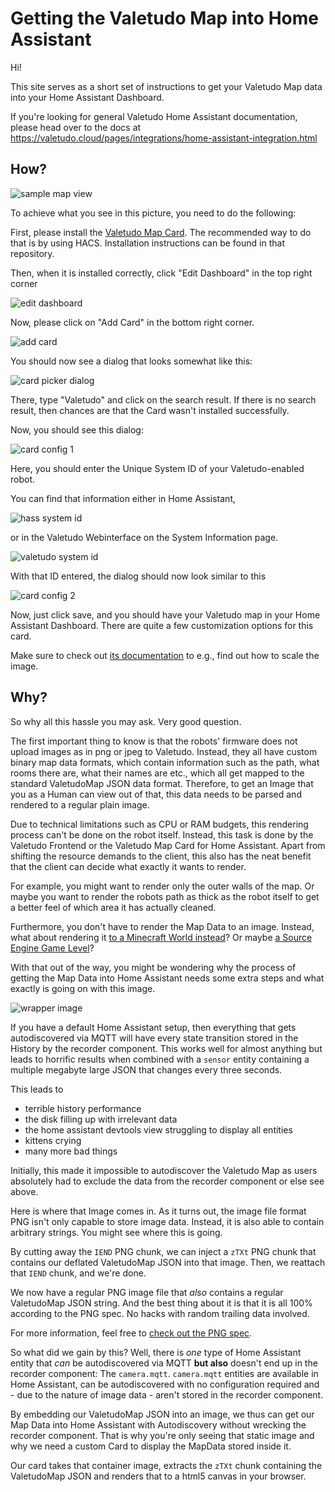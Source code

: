 # Getting the Valetudo Map into Home Assistant

Hi!

This site serves as a short set of instructions to get your Valetudo Map data into your Home Assistant Dashboard.

If you're looking for general Valetudo Home Assistant documentation, please head over to the docs at
https://valetudo.cloud/pages/integrations/home-assistant-integration.html

## How?

![sample map view](./img/card_sample.png)

To achieve what you see in this picture, you need to do the following:

First, please install the [Valetudo Map Card](https://github.com/Hypfer/lovelace-valetudo-map-card).
The recommended way to do that is by using HACS. Installation instructions can be found in that repository.

Then, when it is installed correctly, click "Edit Dashboard" in the top right corner

![edit dashboard](./img/edit_dashboard.png)

Now, please click on "Add Card" in the bottom right corner.

![add card](./img/add_card.png)

You should now see a dialog that looks somewhat like this:

![card picker dialog](./img/card_picker_dialog.png)

There, type "Valetudo" and click on the search result.
If there is no search result, then chances are that the Card wasn't installed successfully.

Now, you should see this dialog:

![card config 1](./img/card_config_1.png)

Here, you should enter the Unique System ID of your Valetudo-enabled robot.

You can find that information either in Home Assistant,

![hass system id](./img/devices_system_id.png)

or in the Valetudo Webinterface on the System Information page.

![valetudo system id](./img/valetudo_system_id.png)

With that ID entered, the dialog should now look similar to this

![card config 2](./img/card_config_2.png)

Now, just click save, and you should have your Valetudo map in your Home Assistant Dashboard.
There are quite a few customization options for this card.

Make sure to check out [its documentation](https://github.com/Hypfer/lovelace-valetudo-map-card#options) to e.g., find out how to scale the image.

## Why?

So why all this hassle you may ask. Very good question.

The first important thing to know is that the robots' firmware does not upload images as in png or jpeg to Valetudo.
Instead, they all have custom binary map data formats, which contain information such as the path, what rooms there are, what their names are etc., which all get mapped to the standard ValetudoMap JSON data format.
Therefore, to get an Image that you as a Human can view out of that, this data needs to be parsed and rendered to a regular plain image.

Due to technical limitations such as CPU or RAM budgets, this rendering process can't be done on the robot itself.
Instead, this task is done by the Valetudo Frontend or the Valetudo Map Card for Home Assistant.
Apart from shifting the resource demands to the client, this also has the neat benefit that the client can decide what exactly it wants to render.

For example, you might want to render only the outer walls of the map.
Or maybe you want to render the robots path as thick as the robot itself to get a better feel of which area it has actually cleaned.

Furthermore, you don't have to render the Map Data to an image. Instead, what about rendering it [to a Minecraft World instead](https://github.com/Hypfer/Valetudo-Minecraft-Mapper)?
Or maybe [a Source Engine Game Level](https://github.com/Sch1nken/Valetudo-To-VMF)?


With that out of the way, you might be wondering why the process of getting the Map Data into Home Assistant needs some extra steps and what exactly is going on with this image.

![wrapper image](./img/wrapper_image.png)

If you have a default Home Assistant setup, then everything that gets autodiscovered via MQTT will have every state transition stored in the History by the
recorder component. This works well for almost anything but leads to horrific results when combined with a `sensor` entity containing a multiple megabyte large JSON that changes every three seconds.

This leads to
- terrible history performance
- the disk filling up with irrelevant data
- the home assistant devtools view struggling to display all entities
- kittens crying
- many more bad things

Initially, this made it impossible to autodiscover the Valetudo Map as users absolutely had to exclude the data from the recorder component or else see above.

Here is where that Image comes in.
As it turns out, the image file format PNG isn't only capable to store image data.
Instead, it is also able to contain arbitrary strings. You might see where this is going.

By cutting away the `IEND` PNG chunk, we can inject a `zTXt` PNG chunk that contains our deflated ValetudoMap JSON into that image.
Then, we reattach that `IEND` chunk, and we're done.

We now have a regular PNG image file that _also_ contains a regular ValetudoMap JSON string.
And the best thing about it is that it is all 100% according to the PNG spec. No hacks with random trailing data involved.

For more information, feel free to [check out the PNG spec](https://www.w3.org/TR/2003/REC-PNG-20031110/).


So what did we gain by this?
Well, there is _one_ type of Home Assistant entity that _can_ be autodiscovered via MQTT **but also** doesn't end up in the recorder component: The `camera.mqtt`.
`camera.mqtt` entities are available in Home Assistant, can be autodiscovered with no configuration required and - due to the nature of image data - aren't stored in the recorder component.

By embedding our ValetudoMap JSON into an image, we thus can get our Map Data into Home Assistant with Autodiscovery without wrecking the recorder component.
That is why you're only seeing that static image and why we need a custom Card to display the MapData stored inside it.

Our card takes that container image, extracts the `zTXt` chunk containing the ValetudoMap JSON and renders that to a html5 canvas in your browser.